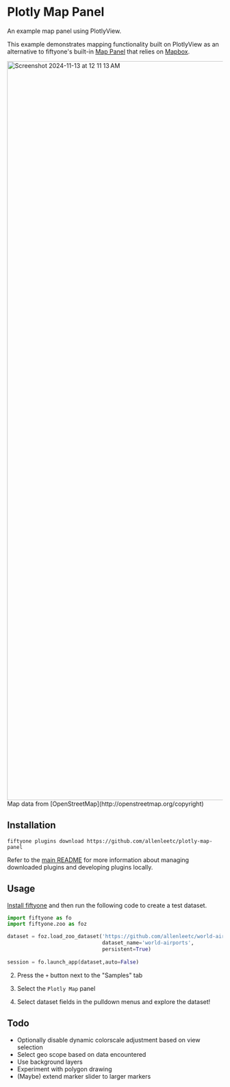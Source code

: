 # Plotly Map Panel

An example map panel using PlotlyView. 

This example demonstrates mapping functionality built on PlotlyView
as an alternative to fiftyone's built-in 
[Map Panel](https://docs.voxel51.com/user_guide/app.html#map-panel) 
that relies on [Mapbox](https://www.mapbox.com/). 

<img width="1724" alt="Screenshot 2024-11-13 at 12 11 13 AM" src="https://github.com/user-attachments/assets/7515a199-dee8-457a-a73c-b21dd1138a26">
Map data from [OpenStreetMap](http://openstreetmap.org/copyright)

## Installation

```shellx
fiftyone plugins download https://github.com/allenleetc/plotly-map-panel
```

Refer to the [main README](https://github.com/voxel51/fiftyone-plugins) for
more information about managing downloaded plugins and developing plugins
locally.

## Usage

[Install fiftyone](https://docs.voxel51.com/getting_started/install.html#fiftyone-installation)
and then run the following code to create a test dataset.

```py
import fiftyone as fo
import fiftyone.zoo as foz

dataset = foz.load_zoo_dataset('https://github.com/allenleetc/world-airports',
                               dataset_name='world-airports',
                               persistent=True)
                               
session = fo.launch_app(dataset,auto=False)
```

2.  Press the `+` button next to the "Samples" tab

3.  Select the `Plotly Map` panel

4.  Select dataset fields in the pulldown menus and explore the dataset!

## Todo
* Optionally disable dynamic colorscale adjustment based on view selection
* Select geo scope based on data encountered
* Use background layers
* Experiment with polygon drawing
* (Maybe) extend marker slider to larger markers

